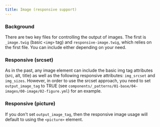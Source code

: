 ```yaml
---
title: Image (responsive support)
---
```


### Background

There are two key files for controlling the output of images. The first is `_image.twig` (basic `<img>` tag) and `responsive-image.twig`, which relies on the first file. You can include either depending on your need.

### Responsive (srcset)

As in the past, any image element can include the basic img tag attributes (src, alt, title) as well as the following responsive attributes: `img_srcset` and `img_sizes`. However, in order to use the srcset approach, you need to set `output_image_tag` to TRUE (see `components/_patterns/01-base/04-images/00-image/02-figure.yml`) for an example.

### Responsive (picture)

If you don't set `output_image_tag`, then the responsive image usage will default to using the `<picture>` element.
